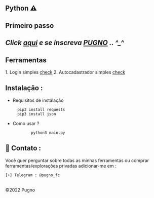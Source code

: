## Python ⚠️



**Primeiro passo**
----------
*Click <a href="https://www.youtube.com/c/Pugno_fc">aqui</a> e se inscreva <a href="https://www.youtube.com/c/Pugno_fc">PUGNO</a> .. ^_^*
----------
<h2>Ferramentas</h2>
1. Login simples <a href="https://github.com/Pugn0/python/tree/main/login-inpower">check</a>
2. Autocadastrador simples <a href="https://github.com/Pugn0/python/tree/main/autocadastrador">check</a>


Instalação : 
------
         

 - Requisitos de instalação
 
         pip3 install requests
         pip3 install json
    
 - Como usar ?
   
               python3 main.py
               

📧 Contato :
------
Você quer perguntar sobre todas as minhas ferramentas ou comprar ferramentas/explorações privadas adicionar-me em : 
```
[+] Telegram : @pugno_fc
```

<br>©2022 Pugno
